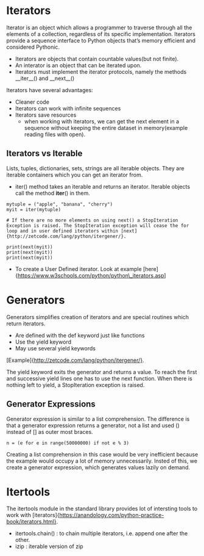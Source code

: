 # Iterators 

Iterator is an object which allows a programmer to traverse through all the elements of a collection, regardless of its specific implementation. Iterators provide a sequence interface to Python objects that’s memory efficient and considered Pythonic. 

- Iterators are objects that contain countable values(but not finite).
- An interator is an object that can be iterated upon.
- Iterators must implement the iterator protocols, namely the methods \_\_iter\_\_() and  \_\_next\_\_()

Iterators have several advantages:

- Cleaner code
- Iterators can work with infinite sequences
- Iterators save resources
    - when working with iterators, we can get the next element in a sequence without keeping the entire dataset in memory(example reading files with open).

## Iterators vs Iterable

Lists, tuples, dictionaries, sets, strings are all iterable objects. They are iterable containers which you can get an iterator from.
- iter() method takes an iterable and returns an iterator. Iterable objects call the method __iter__() in them.
 
```
mytuple = ("apple", "banana", "cherry")
myit = iter(mytuple)

# If there are no more elements on using next() a StopIteration Exception is raised. The StopIteration exception will cease the for loop and in user defined iterators within [next]{http://zetcode.com/lang/python/itergener/}.

print(next(myit))
print(next(myit))
print(next(myit))

```

- To create a User Defined iterator. Look at example [here]{https://www.w3schools.com/python/python\_iterators.asp]


# Generators

Generators simplifies creation of iterators and are special routines which return iterators. 

- Are defined with the def keyword just like functions
- Use the yield keyword
- May use several yield keywords 

[Example]{http://zetcode.com/lang/python/itergener/}.

The yield keyword exits the generator and returns a value. To reach the first and successive yield lines one has to use the next function. When there is nothing left to yield, a StopIteration exception is raised.

## Generator Expressions

Generator expression is similar to a list comprehension. The difference is that a generator expression returns a generator, not a list and used () instead of [] as outer most braces.

```
n = (e for e in range(50000000) if not e % 3)
```

Creating a list comprehension in this case would be very inefficient because the example would occupy a lot of memory unnecessarily. Insted of this, we create a generator expression, which generates values lazily on demand.

# Itertools 

The itertools module in the standard library provides lot of intersting tools to work with [iterators]{https://anandology.com/python-practice-book/iterators.html}.

- itertools.chain() : to chain multiple iterators, i.e. append one after the other.
- izip : iterable version of zip












